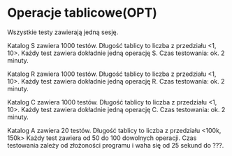 # Operacje tablicowe(OPT)
Wszystkie testy zawierają jedną sesję.

Katalog S zawiera 1000 testów. Długość tablicy to liczba z przedziału <1, 10>. Każdy test zawiera dokładnie jedną operację S.
Czas testowania: ok. 2 minuty.

Katalog R zawiera 1000 testów. Długość tablicy to liczba z przedziału <1, 10>. Każdy test zawiera dokładnie jedną operację R.
Czas testowania: ok. 2 minuty.

Katalog C zawiera 1000 testów. Długość tablicy to liczba z przedziału <1, 10>. Każdy test zawiera dokładnie jedną operację C.
Czas testowania: ok. 2 minuty.

Katalog A zawiera 20 testów. Długość tablicy to liczba z przedziału <100k, 150k> Każdy test zawiera od 50 do 100 dowolnych operacji. Czas testowania zależy od złożoności programu i waha się od 25 sekund do ???.
